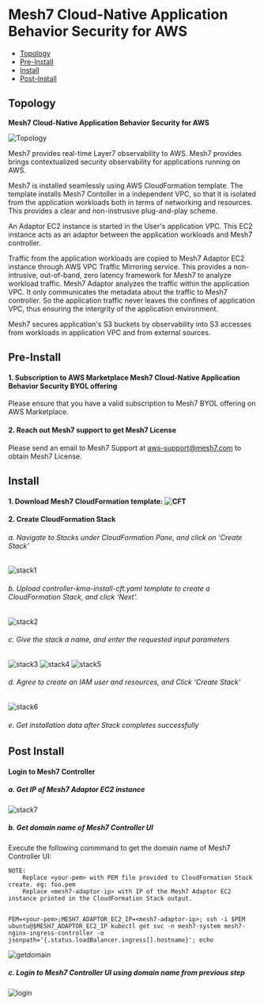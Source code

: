 # Mesh7 Cloud-Native Application Behavior Security for AWS

- [Topology](#Topology)
- [Pre-Install](#Pre-Install)
- [Install](#Install)
- [Post-Install](#Post-Install)

## Topology

**Mesh7 Cloud-Native Application Behavior Security for AWS**


![Topology](documentation/images/topology.png)


Mesh7 provides real-time Layer7 observability to AWS. Mesh7 provides brings contextualized security observability for applications running on AWS.

Mesh7 is installed seamlessly using AWS CloudFormation template. The template installs Mesh7 Contoller in a independent VPC, so that it is isolated from the application workloads both in terms of networking and resources. This provides a clear and non-instrusive plug-and-play scheme.

An Adaptor EC2 instance is started in the User's application VPC. This EC2 instance acts as an adaptor between the application workloads and Mesh7 controller.

Traffic from the application workloads are copied to Mesh7 Adaptor EC2 instance through AWS VPC Traffic Mirroring service. This provides a non-intrusive, out-of-band, zero latency framework for Mesh7 to analyze workload traffic. Mesh7 Adaptor analyzes the traffic within the application VPC. It only communicates the metadata about the traffic to Mesh7 controller. So the application traffic never leaves the confines of application VPC, thus ensuring the intergrity of the application environment.

Mesh7 secures application's S3 buckets by observability into S3 accesses from workloads in application VPC and from external sources.

## Pre-Install
#### 1. Subscription to AWS Marketplace Mesh7 Cloud-Native Application Behavior Security BYOL offering
Please ensure that you have a valid subscription to Mesh7 BYOL offering on AWS Marketplace.

#### 2. Reach out Mesh7 support to get Mesh7 License
Please send an email to Mesh7 Support at aws-support@mesh7.com to obtain Mesh7 License.

## Install

#### 1. Download Mesh7 CloudFormation template:  ![CFT](https://github.com/Mesh7Sec/Products/releases)

#### 2. Create CloudFormation Stack

######   a. Navigate to Stacks under CloudFormation Pane, and click on ‘Create Stack’
![stack1](documentation/images/stack1.png)
######   b. Upload controller-kma-install-cft.yaml template to create a CloudFormation Stack, and click ‘Next’.
![stack2](documentation/images/stack2.png)
######   c. Give the stack a name, and enter the requested input parameters
![stack3](documentation/images/stack3.png)
![stack4](documentation/images/stack4.png)
![stack5](documentation/images/stack5.png)

######   d. Agree to create an IAM user and resources, and Click ‘Create Stack’
![stack6](documentation/images/stack6.png)
######   e. Get installation data after Stack completes successfully

## Post Install

#### Login to Mesh7 Controller

##### a. Get IP of Mesh7 Adaptor EC2 instance
![stack7](documentation/images/stack7.png)

##### b. Get domain name of Mesh7 Controller UI

Execute the following commmand to get the domain name of Mesh7 Controller UI:

```
NOTE: 
    Replace <your-pem> with PEM file provided to CloudFormation Stack create. eg: foo.pem      
    Replace <mesh7-adaptor-ip> with IP of the Mesh7 Adaptor EC2 instance printed in the CloudFormation Stack output.
```
```

PEM=<your-pem>;MESH7_ADAPTOR_EC2_IP=<mesh7-adaptor-ip>; ssh -i $PEM ubuntu@$MESH7_ADAPTOR_EC2_IP kubectl get svc -n mesh7-system mesh7-nginx-ingress-controller -o jsonpath='{.status.loadBalancer.ingress[].hostname}'; echo

```


![getdomain](documentation/images/get-controller-ui-domain.png)

##### c. Login to Mesh7 Controller UI using domain name from previous step
![login](documentation/images/mesh7-ui.png)


